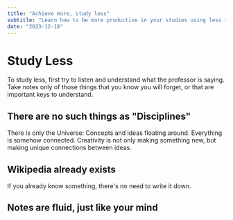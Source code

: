 ```yaml
---
title: "Achieve more, study less"
subtitle: "Learn how to be more productive in your studies using less time"
date: "2023-12-18"
---
```



# Study Less

To study less, first try to listen and understand what the professor is saying. Take notes only of those things that you know you will forget, or that are important keys to understand.

## There are no such things as "Disciplines"

There is only the Universe: Concepts and ideas floating around. Everything is somehow connected.
Creativity is not only making something new, but making unique connections between ideas.

## Wikipedia already exists

If you already know something, there's no need to write it down.

## Notes are fluid, just like your mind

